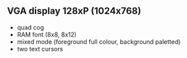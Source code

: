 VGA display 128xP (1024x768)
-----------------
 - quad cog
 - RAM font (8x8, 8x12)
 - mixed mode (foreground full colour, background paletted)
 - two text cursors
